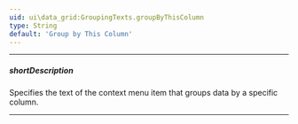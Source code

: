 ```yaml
---
uid: ui\data_grid:GroupingTexts.groupByThisColumn
type: String
default: 'Group by This Column'
---
```

---
##### shortDescription
Specifies the text of the context menu item that groups data by a specific column.

---
